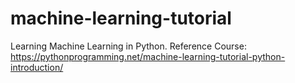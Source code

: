 # machine-learning-tutorial
Learning Machine Learning in Python. Reference Course: https://pythonprogramming.net/machine-learning-tutorial-python-introduction/
